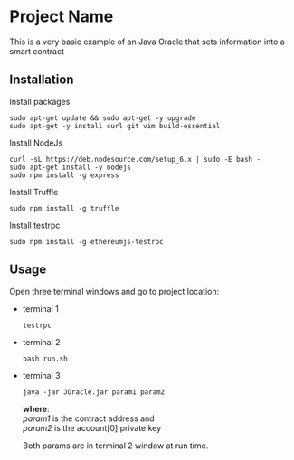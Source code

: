# Project Name

This is a very basic example of an Java Oracle that sets information into a smart contract

## Installation

Install packages
```
sudo apt-get update && sudo apt-get -y upgrade
sudo apt-get -y install curl git vim build-essential
```
Install NodeJs

```
curl -sL https://deb.nodesource.com/setup_6.x | sudo -E bash -
sudo apt-get install -y nodejs
sudo npm install -g express
```

Install Truffle
```
sudo npm install -g truffle
```

Install testrpc

```
sudo npm install -g ethereumjs-testrpc
```

## Usage

Open three terminal windows and go to project location:

+ terminal 1
    ```
    testrpc
    ```
+ terminal 2
    ```
    bash run.sh
    ```
    
 + terminal 3
     ```
     java -jar JOracle.jar param1 param2
     ```   
    **where**:  
     _param1_ is the contract address and  
     _param2_ is the account[0] private key

    Both params are in terminal 2 window at run time.
